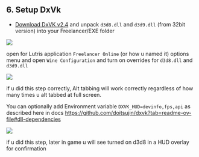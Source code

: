 
## 6. Setup DxVk

- [Download DxVK v2.4](https://github.com/doitsujin/dxvk/releases/tag/v2.4) and unpack `d3d8.dll` and `d3d9.dll` (from 32bit version)
into your Freelancer/EXE folder 

![]({{.StaticRoot}}article_20240614_freelancer_setup_at_linux/dxvk_install_manual.png)

open for Lutris application `Freelancer Online` (or how u named it) options menu and open `Wine Configuration` and turn on overrides for `d3d8.dll` and `d3d9.dll`

![]({{.StaticRoot}}article_20240614_freelancer_setup_at_linux/dxvk_install_manual_dll_overrides.png)

if u did this step correctly, Alt tabbing will work correctly regardless of how many times u alt tabbed at full screen.

You can optionally add Environment variable `DXVK_HUD=devinfo,fps,api` as described here in docs https://github.com/doitsujin/dxvk?tab=readme-ov-file#dll-dependencies

![]({{.StaticRoot}}article_20240614_freelancer_setup_at_linux/dxvk_install_manual_confirmation.png)

if u did this step, later in game u will see turned on d3d8 in a HUD overlay for confirmation
